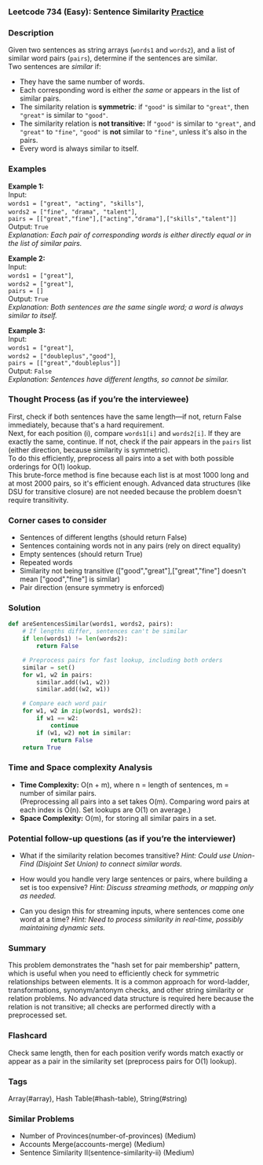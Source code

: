 ### Leetcode 734 (Easy): Sentence Similarity [Practice](https://leetcode.com/problems/sentence-similarity)

### Description  
Given two sentences as string arrays (`words1` and `words2`), and a list of similar word pairs (`pairs`), determine if the sentences are similar.  
Two sentences are *similar* if:
- They have the same number of words.
- Each corresponding word is either *the same* or appears in the list of similar pairs.
- The similarity relation is **symmetric**: if `"good"` is similar to `"great"`, then `"great"` is similar to `"good"`.
- The similarity relation is **not transitive:** If `"good"` is similar to `"great"`, and `"great"` to `"fine"`, `"good"` is **not** similar to `"fine"`, unless it's also in the pairs.
- Every word is always similar to itself.

### Examples  

**Example 1:**  
Input:  
`words1 = ["great", "acting", "skills"]`,  
`words2 = ["fine", "drama", "talent"]`,  
`pairs = [["great","fine"],["acting","drama"],["skills","talent"]]`  
Output: `True`  
*Explanation: Each pair of corresponding words is either directly equal or in the list of similar pairs.*

**Example 2:**  
Input:  
`words1 = ["great"]`,  
`words2 = ["great"]`,  
`pairs = []`  
Output: `True`  
*Explanation: Both sentences are the same single word; a word is always similar to itself.*

**Example 3:**  
Input:  
`words1 = ["great"]`,  
`words2 = ["doubleplus","good"]`,  
`pairs = [["great","doubleplus"]]`  
Output: `False`  
*Explanation: Sentences have different lengths, so cannot be similar.*

### Thought Process (as if you’re the interviewee)  
First, check if both sentences have the same length—if not, return False immediately, because that's a hard requirement.  
Next, for each position \(i\), compare `words1[i]` and `words2[i]`. If they are exactly the same, continue. If not, check if the pair appears in the `pairs` list (either direction, because similarity is symmetric).  
To do this efficiently, preprocess all pairs into a set with both possible orderings for O(1) lookup.  
This brute-force method is fine because each list is at most 1000 long and at most 2000 pairs, so it's efficient enough. Advanced data structures (like DSU for transitive closure) are not needed because the problem doesn't require transitivity.

### Corner cases to consider  
- Sentences of different lengths (should return False)
- Sentences containing words not in any pairs (rely on direct equality)
- Empty sentences (should return True)
- Repeated words
- Similarity not being transitive (["good","great"],["great","fine"] doesn't mean ["good","fine"] is similar)
- Pair direction (ensure symmetry is enforced)

### Solution

```python
def areSentencesSimilar(words1, words2, pairs):
    # If lengths differ, sentences can't be similar
    if len(words1) != len(words2):
        return False

    # Preprocess pairs for fast lookup, including both orders
    similar = set()
    for w1, w2 in pairs:
        similar.add((w1, w2))
        similar.add((w2, w1))

    # Compare each word pair
    for w1, w2 in zip(words1, words2):
        if w1 == w2:
            continue
        if (w1, w2) not in similar:
            return False
    return True
```

### Time and Space complexity Analysis  

- **Time Complexity:** O(n + m), where n = length of sentences, m = number of similar pairs.  
  (Preprocessing all pairs into a set takes O(m). Comparing word pairs at each index is O(n). Set lookups are O(1) on average.)
- **Space Complexity:** O(m), for storing all similar pairs in a set.

### Potential follow-up questions (as if you’re the interviewer)  

- What if the similarity relation becomes transitive?
  *Hint: Could use Union-Find (Disjoint Set Union) to connect similar words.*

- How would you handle very large sentences or pairs, where building a set is too expensive?
  *Hint: Discuss streaming methods, or mapping only as needed.*

- Can you design this for streaming inputs, where sentences come one word at a time?
  *Hint: Need to process similarity in real-time, possibly maintaining dynamic sets.*

### Summary
This problem demonstrates the "hash set for pair membership" pattern, which is useful when you need to efficiently check for symmetric relationships between elements. It is a common approach for word-ladder, transformations, synonym/antonym checks, and other string similarity or relation problems. No advanced data structure is required here because the relation is not transitive; all checks are performed directly with a preprocessed set.


### Flashcard
Check same length, then for each position verify words match exactly or appear as a pair in the similarity set (preprocess pairs for O(1) lookup).

### Tags
Array(#array), Hash Table(#hash-table), String(#string)

### Similar Problems
- Number of Provinces(number-of-provinces) (Medium)
- Accounts Merge(accounts-merge) (Medium)
- Sentence Similarity II(sentence-similarity-ii) (Medium)
